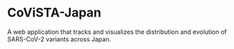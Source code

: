 # CoViSTA-Japan
A web application that tracks and visualizes the distribution and evolution of SARS-CoV-2 variants across Japan.
